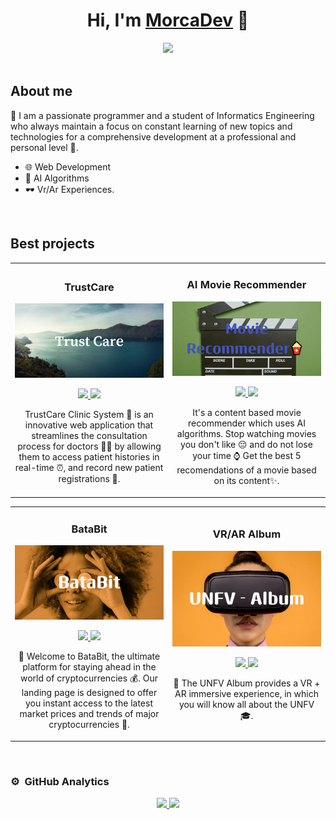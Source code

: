 <div align="center">
<h1 align="center">Hi, I'm <a href="https://www.instagram.com/morca_dev/">MorcaDev</a> 👋</h1>
<img src="https://i.ibb.co/3hzPJ7J/banner.png">
</div>
<br/>

## About me
📢 I am a passionate programmer and a student of Informatics Engineering who always maintain a focus on constant learning of new topics and technologies for a comprehensive development at a professional and personal level 🦾. 
- 🌐 Web Development
- 🤖 AI Algorithms
- 🕶️ Vr/Ar Experiences.

<br/>

## Best projects
<table>
<tr>
  
<td width="50%">
<h3 align="center">TrustCare</h3>
<div align="center">
<a href="https://github.com/MorcaDev/TrustCare" target="_blank"><img src="https://raw.githubusercontent.com/MorcaDev/TrustCare/master/Demos/banner.png" width="400" alt="Clinic Web System"></a>
<p>
<a href="https://github.com/MorcaDev/TrustCare" target="_blank">
<img src="https://img.shields.io/badge/CODE-ff9?style=for-the-badge&logo=github&logoColor=black">
</a>
<a href="https://morcadev.github.io/TrustCare" target="_blank">
<img src="https://img.shields.io/badge/-WEB-green?style=for-the-badge&color=fbfc40">
</a>
</p>
<p>TrustCare Clinic System 🥼 is an innovative web application that streamlines the consultation process for doctors 👨‍⚕️ by allowing them to access patient histories in real-time ⏰, and record new patient registrations 📙.</p>
</div>                                                                                  
</td>

<td width="50%">
<h3 align="center">AI Movie Recommender</h3>
<div align="center">
<a href="https://github.com/MorcaDev/MovieRecommender" target="_blank"><img src="https://github.com/MorcaDev/MovieRecommender/blob/master/Assets/banner.png" width="400" alt="Clinic System Based on Web"></a>
<p>
<a href="https://github.com/MorcaDev/MovieRecommender" target="_blank">
<img src="https://img.shields.io/badge/CODE-ff9?style=for-the-badge&logo=github&logoColor=black">
</a>
<a href="#" target="_blank">
<img src="https://img.shields.io/badge/-WEB-green?style=for-the-badge&color=fbfc40">
</a>
</p>
<p>It's a content based movie recommender which uses AI algorithms. Stop watching movies you don't like 😔 and do not lose your time ⌚  Get the best 5 recomendations of a movie based on its content✨.</p>
</div>
</td>
</tr>

</table> 

<table>
<tr>
  
<td width="50%">
<h3 align="center">BataBit</h3>
<div align="center">
<a href="https://github.com/MorcaDev/BataBit" target="_blank"><img src="https://github.com/MorcaDev/BataBit/blob/master/Assets/banner.png" width="400" alt="Criptocurrency lading page"></a>
<p>
<a href="https://github.com/MorcaDev/BataBit" target="_blank">
<img src="https://img.shields.io/badge/CODE-ff9?style=for-the-badge&logo=github&logoColor=black">
</a>
<a href="https://morcadev.github.io/BataBit" target="_blank">
<img src="https://img.shields.io/badge/-WEB-green?style=for-the-badge&color=fbfc40">
</a>
</p>
<p>👋 Welcome to BataBit, the ultimate platform for staying ahead in the world of cryptocurrencies 💰. Our landing page is designed to offer you instant access to the latest market prices and trends of major cryptocurrencies 🤑.</p>
</div>                                                                                  
</td>

<td width="50%">
<h3 align="center">VR/AR Album</h3>
<div align="center">
<a href="https://github.com/MorcaDev/UNFV-Album" target="_blank"><img src="https://github.com/MorcaDev/UNFV-Album/blob/master/Demos/banner.png" width="400" alt="Criptocurrency lading page"></a>
<p>
<a href="https://github.com/MorcaDev/UNFV-Album" target="_blank">
<img src="https://img.shields.io/badge/CODE-ff9?style=for-the-badge&logo=github&logoColor=black">
</a>
<a href="https://unfv-album.vercel.app/" target="_blank">
<img src="https://img.shields.io/badge/-WEB-green?style=for-the-badge&color=fbfc40">
</a>
</p>
<p>🥽 The UNFV Album provides a VR + AR immersive experience, in which you will know all about the UNFV 🎓.</p>
</div>                                                                                  
</td>

</tr>

</table> 

</div>
<br>      

### ⚙️ &nbsp;GitHub Analytics

<p align="center">
<a href="https://github.com/MorcaDev">
  <img height="180em" src="https://github-readme-stats-eight-theta.vercel.app/api?username=MorcaDev&show_icons=true&theme=algolia&include_all_commits=true&count_private=true"/>
  <img height="180em" src="https://github-readme-stats-eight-theta.vercel.app/api/top-langs/?username=MorcaDev&layout=compact&langs_count=8&theme=algolia"/>
</a>
</p>
